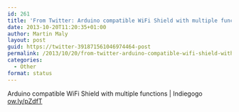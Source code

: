 ```yaml
---
id: 261
title: 'From Twitter: Arduino compatible WiFi Shield with multiple funct&#8230;'
date: 2013-10-20T11:20:35+01:00
author: Martin Maly
layout: post
guid: https://twitter-391871561046974464-post
permalink: /2013/10/20/from-twitter-arduino-compatible-wifi-shield-with-multiple-funct/
categories:
  - Other
format: status
---
```

Arduino compatible WiFi Shield with multiple functions | Indiegogo [ow.ly/pZdfT](https://ow.ly/pZdfT)